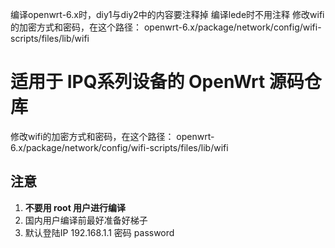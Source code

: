 编译openwrt-6.x时，diy1与diy2中的内容要注释掉
编译lede时不用注释
修改wifi的加密方式和密码，在这个路径：
openwrt-6.x/package/network/config/wifi-scripts/files/lib/wifi


# 适用于 IPQ系列设备的 OpenWrt 源码仓库
修改wifi的加密方式和密码，在这个路径：
openwrt-6.x/package/network/config/wifi-scripts/files/lib/wifi

## 注意

1. **不要用 root 用户进行编译**
2. 国内用户编译前最好准备好梯子
3. 默认登陆IP 192.168.1.1 密码 password
